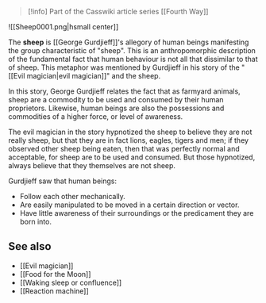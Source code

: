 > [!info] Part of the Casswiki article series [[Fourth Way]]

![[Sheep0001.png|hsmall center]]

The **sheep** is [[George Gurdjieff]]'s allegory of human beings manifesting the group characteristic of "sheep". This is an anthropomorphic description of the fundamental fact that human behaviour is not all that dissimilar to that of sheep. This metaphor was mentioned by Gurdjieff in his story of the "[[Evil magician|evil magician]]" and the sheep.

In this story, George Gurdjieff relates the fact that as farmyard animals, sheep are a commodity to be used and consumed by their human proprietors. Likewise, human beings are also the possessions and commodities of a higher force, or level of awareness.

The evil magician in the story hypnotized the sheep to believe they are not really sheep, but that they are in fact lions, eagles, tigers and men; if they observed other sheep being eaten, then that was perfectly normal and acceptable, for sheep are to be used and consumed. But those hypnotized, always believe that they themselves are not sheep.

Gurdjieff saw that human beings:

*   Follow each other mechanically.
*   Are easily manipulated to be moved in a certain direction or vector.
*   Have little awareness of their surroundings or the predicament they are born into.



See also
--------

*   [[Evil magician]]
*   [[Food for the Moon]]
*   [[Waking sleep or confluence]]
*   [[Reaction machine]]